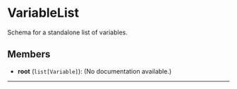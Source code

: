 # VariableList

Schema for a standalone list of variables.

## Members
- **root** (`list[Variable]`): (No documentation available.)

---
